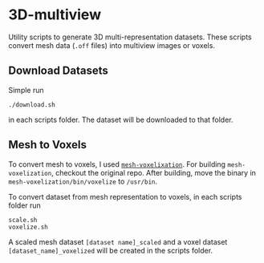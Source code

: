 # 3D-multiview
Utility scripts to generate 3D multi-representation datasets. These scripts convert mesh data (`.off` files) into multiview images or voxels.

## Download Datasets
Simple run

```
./download.sh
```

in each scripts folder. The dataset will be downloaded to that folder.

## Mesh to Voxels
To convert mesh to voxels, I used [`mesh-voxelixation`](https://github.com/davidstutz/mesh-voxelization). For building `mesh-voxelization`, checkout the original repo. After building, move the binary in `mesh-voxelization/bin/voxelize` to `/usr/bin`.
   
To convert dataset from mesh representation to voxels, in each scripts folder run

```
scale.sh
voxelize.sh
```
A scaled mesh dataset `[dataset name]_scaled` and a voxel dataset `[dataset_name]_voxelized` will be created in the scripts folder.
